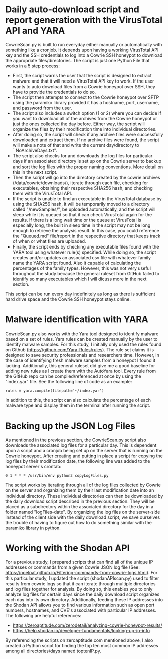 # Daily auto-download script and report generation with the VirusTotal API and YARA

CowrieScan.py is built to run everyday either manually or automatically with something like a cronjob. It depends upon having a working VirusTotal API key and the SSH credentials to log into a Cowrie SSH honeypot to download the appropriate files/directories. The script is just one Python File that works in a 5 step process:

* First, the script warns the user that the script is designed to extract malware and that it will need a VirusTotal API key to work. If the user wants to auto download files from a Cowrie honeypot over SSH, they have to provide the credentials to do so.
* The script then attempts to connect to the Cowrie honeypot over SFTP using the paramiko library provided it has a hostname, port, username, and password from the user.
* The script also includes a switch option (1 or 2) where you can decide if you want to download all of the archives from the Cowrie honeypot or just the ones collected the day before. Either way, the script will organize the files by their modification time into individual directories.
* After doing so, the script will check if any archive files were successfully downloaded and extract them. If no archive files were found, the script will make a note of that and write the current day/directory to ``NoArchiveDays.txt".
* The script also checks for and downloads the log files for particular days if an associated directory is set up on the Cowrie server to backup and sort the log files with the proper naming conventions. More detail on this in the next script.
* Then the script will go into the directory created by the cowrie archives (/data/cowrie/downloads/), iterate through each file, checking for executables, obtaining their respective SHA256 hash, and checking them with the VirusTotal API.
* If the script is unable to find an executable in the VirusTotal database by using the SHA256 hash, it will be temporarily moved to a directory called "/newSamples/", be uploaded automatically, and the script will sleep while it is queued so that it can check VirusTotal again for the results. If there is a long wait time or the queue at VirusTotal is especially long, the built in sleep time in the script may not be long enough to retrieve the analysis result. In this case, you could reference the "Queued.md" file/report in the respective directory that keeps track of when or what files are uploaded.
* Finally, the script ends by checking any executable files found with the YARA tool using whatever rule(s) specified. While doing so, the script creates and/or updates an associated csv file with whatever family name the YARA script found. Also it capable of calculating the percentages of the family types. However, this was not very useful throughout the study because the general ruleset from GitHub failed to identify so many executables which I will dicuss more in the next section.

This script can be run every day indefinitely as long as there is sufficient hard drive space and the Cowrie SSH honeypot stays online.

# Malware identification with YARA

CowrieScan.py also works with the Yara tool designed to identify malware based on a set of rules. Yara rules can be created manually by the user to identify malware samples. For this study, I initially only used the rules found on Github (https://github.com/Yara-Rules/rules). The rule set claims it is designed to save security professionals and researchers time. However, in the case of identifying fresh malware samples from a honeypot I found it lacking. Additionally, this general ruleset did give me a good baseline for adding new rules as I create them with the AutoYara tool. Every rule from the GitHub repo can be compiled/referenced at once by using the "index.yar" file. See the following line of code as an example: 

```
rules = yara.compile(filepath='~/index.yar')
```

In addition to this, the script can also calculate the percentage of each malware type and display them in the terminal after running the script.

# Backing up the JSON Log Files

As mentioned in the previous section, the CowrieScan.py script also downloads the associated log files for a particular day. This is dependent upon a script and a cronjob being set up on the server that is running on the Cowrie honeypot. After creating and putting in place a script for copying the log files by their modification date, the following line was added to the honeypot server's crontab:

```
0 1 * * * /usr/bin/env python3 copyLogFiles.py
```

The script works by iterating through all of the log files collected by Cowrie on the server and organizing them by their last modification date into an individual directory. These individual directories can then be downloaded by the daily download script described in the previous section. They will be placed as a subdirectory within the associated directory for the day in a folder named "logFiles-date". By organizing the log files on the server-side instead of the client side with the daily download script, we save ourselves the trouble of having to figure out how to do something similar with the paramiko library in python.

# Working with the Shodan API

For a previous study, I prepared scripts that can find all of the unique IP addresses or commands from a given Cowrie JSON log file (See: https://noelpat.github.io/Filtering-commands-from-cowrie-logs.html). For this particular study, I updated the script (shodanAPIscan.py) used to filter results from cowrie logs so that it can iterate through multiple directories and log files together for analysis. By doing so, this enables you to only analyze log files for certain days since the daily download script organizes each day into its own directory. Additionally, feeding these IP addresses into the Shodan API allows you to find various information such as open port numbers, hostnames, and CVE's associated with particular IP addresses. The following are helpful references:
* https://zeroaptitude.com/zerodetail/analyzing-cowrie-honeypot-results/
* https://help.shodan.io/developer-fundamentals/looking-up-ip-info

By referencing the scripts on zeroaptitude.com mentioned above, I also created a Python script for finding the top ten most common IP addresses among all directories/days named toptenIP.py. 
